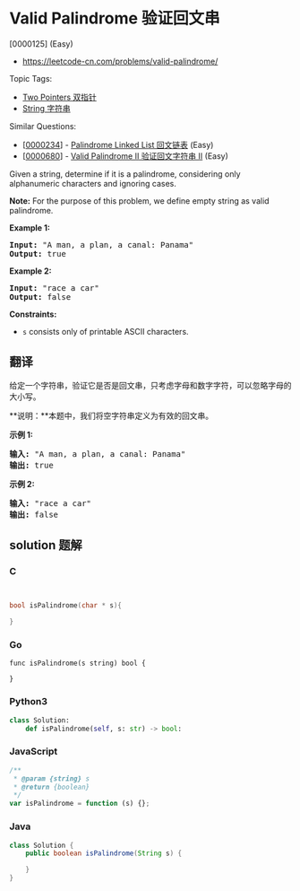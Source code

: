 # Valid Palindrome 验证回文串

[0000125] (Easy)

- https://leetcode-cn.com/problems/valid-palindrome/

Topic Tags:

- [Two Pointers 双指针](https://leetcode-cn.com/tag/two-pointers/)
- [String 字符串](https://leetcode-cn.com/tag/string/)

Similar Questions:

- [[0000234](https://leetcode-cn.com/problems/palindrome-linked-list/)] - [Palindrome Linked List 回文链表](./0000234.palindrome-linked-list.md) (Easy)
- [[0000680](https://leetcode-cn.com/problems/valid-palindrome-ii/)] - [Valid Palindrome II 验证回文字符串 Ⅱ](./0000680.valid-palindrome-ii.md) (Easy)

Given a string, determine if it is a palindrome, considering only alphanumeric characters and ignoring cases.

**Note:** For the purpose of this problem, we define empty string as valid palindrome.

**Example 1:**

<pre><strong>Input:</strong> "A man, a plan, a canal: Panama"
<strong>Output:</strong> true
</pre>

**Example 2:**

<pre><strong>Input:</strong> "race a car"
<strong>Output:</strong> false
</pre>

**Constraints:**

- `s` consists only of printable ASCII characters.

## 翻译

给定一个字符串，验证它是否是回文串，只考虑字母和数字字符，可以忽略字母的大小写。

**说明：**本题中，我们将空字符串定义为有效的回文串。

**示例 1:**

<pre><strong>输入:</strong> "A man, a plan, a canal: Panama"
<strong>输出:</strong> true
</pre>

**示例 2:**

<pre><strong>输入:</strong> "race a car"
<strong>输出:</strong> false
</pre>

## solution 题解

### C

```c


bool isPalindrome(char * s){

}
```

### Go

```golang
func isPalindrome(s string) bool {

}
```

### Python3

```python
class Solution:
    def isPalindrome(self, s: str) -> bool:
```

### JavaScript

```javascript
/**
 * @param {string} s
 * @return {boolean}
 */
var isPalindrome = function (s) {};
```

### Java

```java
class Solution {
    public boolean isPalindrome(String s) {

    }
}
```
